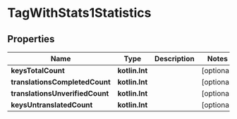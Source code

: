 
# TagWithStats1Statistics

## Properties
Name | Type | Description | Notes
------------ | ------------- | ------------- | -------------
**keysTotalCount** | **kotlin.Int** |  |  [optional]
**translationsCompletedCount** | **kotlin.Int** |  |  [optional]
**translationsUnverifiedCount** | **kotlin.Int** |  |  [optional]
**keysUntranslatedCount** | **kotlin.Int** |  |  [optional]




